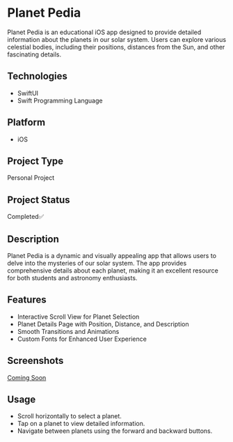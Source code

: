 

# Planet Pedia

Planet Pedia is an educational iOS app designed to provide detailed information about the planets in our solar system. Users can explore various celestial bodies, including their positions, distances from the Sun, and other fascinating details.

## Technologies

- SwiftUI
- Swift Programming Language

## Platform

- iOS

## Project Type

Personal Project

## Project Status

Completed✅

## Description

Planet Pedia is a dynamic and visually appealing app that allows users to delve into the mysteries of our solar system. The app provides comprehensive details about each planet, making it an excellent resource for both students and astronomy enthusiasts.

## Features

- Interactive Scroll View for Planet Selection
- Planet Details Page with Position, Distance, and Description
- Smooth Transitions and Animations
- Custom Fonts for Enhanced User Experience

## Screenshots

[Coming Soon](https://github.com/richardnkanga/Planet-Pedia/assets/75099089/d054a9b1-80d1-4d18-8ec1-010a96798c75)



## Usage

- Scroll horizontally to select a planet.
- Tap on a planet to view detailed information.
- Navigate between planets using the forward and backward buttons.




